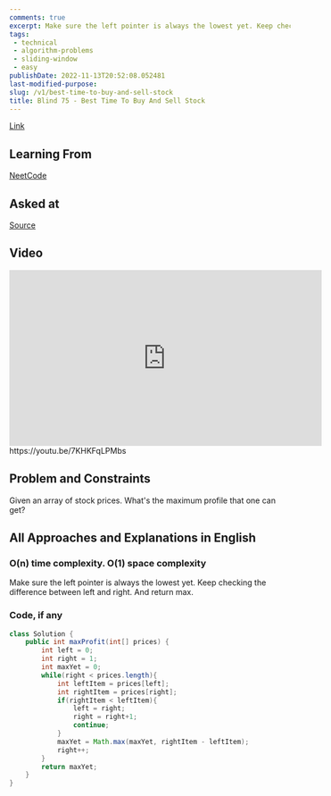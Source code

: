 ```yaml
---
comments: true
excerpt: Make sure the left pointer is always the lowest yet. Keep checking the difference between left and right. And return max.
tags:
 - technical
 - algorithm-problems
 - sliding-window
 - easy
publishDate: 2022-11-13T20:52:08.052481
last-modified-purpose:
slug: /v1/best-time-to-buy-and-sell-stock
title: Blind 75 - Best Time To Buy And Sell Stock
---
```


[Link](https://leetcode.com/problems/best-time-to-buy-and-sell-stock/)

## Learning From

[NeetCode](https://neetcode.io/practice)

## Asked at

[Source](https://seanprashad.com/leetcode-patterns/)

## Video

<iframe width="560" height="315" src="https://www.youtube.com/embed/7KHKFqLPMbs" title="YouTube video player" frameborder="0" allow="accelerometer; autoplay; clipboard-write; encrypted-media; gyroscope; picture-in-picture" allowfullscreen></iframe>https://youtu.be/7KHKFqLPMbs

## Problem and Constraints

Given an array of stock prices. What's the maximum profile that one can get?

## All Approaches and Explanations in English

### O(n) time complexity. O(1) space complexity

Make sure the left pointer is always the lowest yet. Keep checking the difference between left and right. And return max.

### Code, if any

```java
class Solution {
    public int maxProfit(int[] prices) {
        int left = 0;
        int right = 1;
        int maxYet = 0;
        while(right < prices.length){
            int leftItem = prices[left];
            int rightItem = prices[right];
            if(rightItem < leftItem){
                left = right;
                right = right+1;
                continue;
            }
            maxYet = Math.max(maxYet, rightItem - leftItem);
            right++;
        }
        return maxYet;
    }
}
```